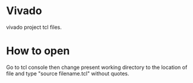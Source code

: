# Vivado
vivado project tcl files.

# How to open
Go to tcl console then change present working directory to the location of file and type "source <space> filename.tcl" without quotes.
